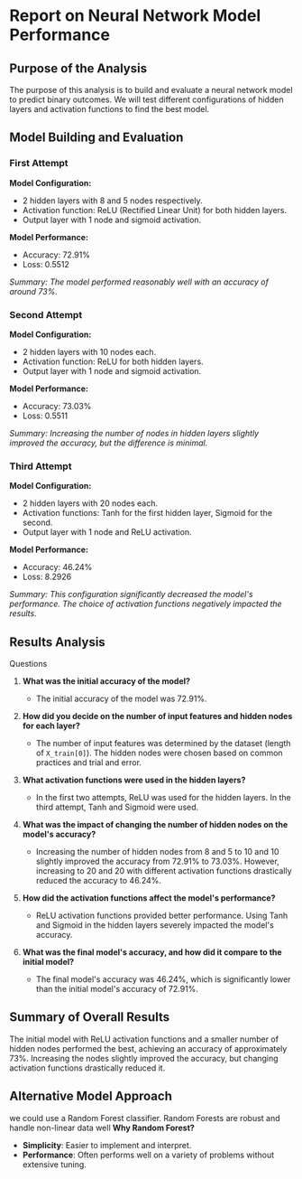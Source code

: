 # Report on Neural Network Model Performance

## Purpose of the Analysis
The purpose of this analysis is to build and evaluate a neural network model to predict binary outcomes. We will test different configurations of hidden layers and activation functions to find the best model.

## Model Building and Evaluation

### First Attempt
**Model Configuration:**
- 2 hidden layers with 8 and 5 nodes respectively.
- Activation function: ReLU (Rectified Linear Unit) for both hidden layers.
- Output layer with 1 node and sigmoid activation.

**Model Performance:**
- Accuracy: 72.91%
- Loss: 0.5512

*Summary: The model performed reasonably well with an accuracy of around 73%.*

### Second Attempt
**Model Configuration:**
- 2 hidden layers with 10 nodes each.
- Activation function: ReLU for both hidden layers.
- Output layer with 1 node and sigmoid activation.

**Model Performance:**
- Accuracy: 73.03%
- Loss: 0.5511

*Summary: Increasing the number of nodes in hidden layers slightly improved the accuracy, but the difference is minimal.*

### Third Attempt
**Model Configuration:**
- 2 hidden layers with 20 nodes each.
- Activation functions: Tanh for the first hidden layer, Sigmoid for the second.
- Output layer with 1 node and ReLU activation.

**Model Performance:**
- Accuracy: 46.24%
- Loss: 8.2926

*Summary: This configuration significantly decreased the model's performance. The choice of activation functions negatively impacted the results.*

## Results Analysis

 Questions 

1. **What was the initial accuracy of the model?**
   - The initial accuracy of the model was 72.91%.

2. **How did you decide on the number of input features and hidden nodes for each layer?**
   - The number of input features was determined by the dataset (length of `X_train[0]`). The hidden nodes were chosen based on common practices and trial and error.

3. **What activation functions were used in the hidden layers?**
   - In the first two attempts, ReLU was used for the hidden layers. In the third attempt, Tanh and Sigmoid were used.

4. **What was the impact of changing the number of hidden nodes on the model's accuracy?**
   - Increasing the number of hidden nodes from 8 and 5 to 10 and 10 slightly improved the accuracy from 72.91% to 73.03%. However, increasing to 20 and 20 with different activation functions drastically reduced the accuracy to 46.24%.

5. **How did the activation functions affect the model's performance?**
   - ReLU activation functions provided better performance. Using Tanh and Sigmoid in the hidden layers severely impacted the model's accuracy.

6. **What was the final model's accuracy, and how did it compare to the initial model?**
   - The final model's accuracy was 46.24%, which is significantly lower than the initial model's accuracy of 72.91%.

## Summary of Overall Results
The initial model with ReLU activation functions and a smaller number of hidden nodes performed the best, achieving an accuracy of approximately 73%. Increasing the nodes slightly improved the accuracy, but changing activation functions drastically reduced it.

## Alternative Model Approach
we could use a Random Forest classifier. Random Forests are robust and handle non-linear data well
**Why Random Forest?**
- **Simplicity**: Easier to implement and interpret.
- **Performance**: Often performs well on a variety of problems without extensive tuning.
